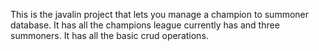 This is the javalin project that lets you manage a champion to summoner database.
It has all the champions league currently has and three summoners.
It has all the basic crud operations.
